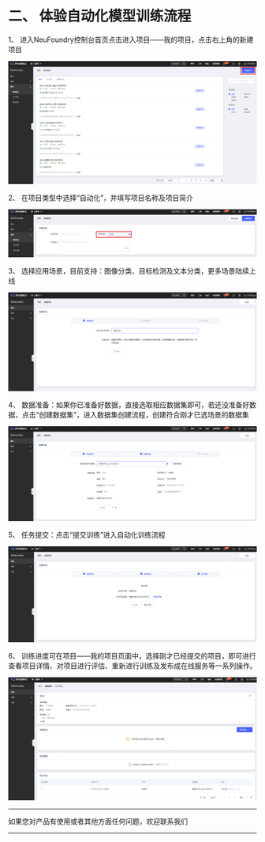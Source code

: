 # 二、	体验自动化模型训练流程

1、	进入NeuFoundry控制台首页点击进入项目——我的项目，点击右上角的新建项目

![](../../../../image/AI-and-Machine-Learning/NeuFoundry/8.1.3/8.1.3.2/1.png)

2、	在项目类型中选择“自动化”，并填写项目名称及项目简介

![](../../../../image/AI-and-Machine-Learning/NeuFoundry/8.1.3/8.1.3.2/2.png)

3、	选择应用场景，目前支持：图像分类、目标检测及文本分类，更多场景陆续上线

![](../../../../image/AI-and-Machine-Learning/NeuFoundry/8.1.3/8.1.3.2/3.png)

4、	数据准备：如果你已准备好数据，直接选取相应数据集即可，若还没准备好数据，点击“创建数据集”，进入数据集创建流程，创建符合刚才已选场景的数据集

![](../../../../image/AI-and-Machine-Learning/NeuFoundry/8.1.3/8.1.3.2/4.png)

5、	任务提交：点击“提交训练”进入自动化训练流程

![](../../../../image/AI-and-Machine-Learning/NeuFoundry/8.1.3/8.1.3.2/5.png)

6、	训练进度可在项目——我的项目页面中，选择刚才已经提交的项目，即可进行查看项目详情、对项目进行评估、重新进行训练及发布成在线服务等一系列操作。

![](../../../../image/AI-and-Machine-Learning/NeuFoundry/8.1.3/8.1.3.2/6.png)



---

如果您对产品有使用或者其他方面任何问题，欢迎联系我们

---